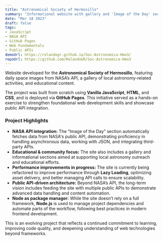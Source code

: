 ```yaml
---
title: "Astronomical Society of Hermosillo"  
summary: "Informational website with gallery and 'Image of the Day' section using NASA’s public API. Built with HTML, CSS, and Vanilla JavaScript."  
date: "Mar 18 2023"  
draft: false  
tags:  
- JavaScript  
- NASA API  
- GitHub Pages  
- Web Fundamentals  
- Public APIs  
demoUrl: https://rolandogr.github.io/Soc-Astronomica-Hmo3/  
repoUrl: https://github.com/RolandoGR/Soc-Astronomica-Hmo3  
---
```


Website developed for the **Astronomical Society of Hermosillo**, featuring daily space images from NASA’s API, a gallery of local astronomy-related activities, and educational content.

The project was built from scratch using **Vanilla JavaScript**, **HTML**, and **CSS**, and is deployed via **GitHub Pages**. This initiative served as a hands-on exercise to strengthen foundational web development skills and showcase public API integration.

### Project Highlights

- **NASA API integration:** The “Image of the Day” section automatically fetches data from NASA's public API, demonstrating proficiency in handling asynchronous data, working with JSON, and integrating third-party APIs.
- **Educational & community focus:** The site also includes a gallery and informational sections aimed at supporting local astronomy outreach and educational efforts.
- **Performance improvements in progress:** The site is currently being refactored to improve performance through **Lazy Loading**, optimizing asset delivery, and better managing API calls to ensure scalability.
- **Public API-driven architecture:** Beyond NASA’s API, the long-term vision includes feeding the site with multiple public APIs to demonstrate advanced data handling and content automation.
- **Node as package manager:** While the site doesn’t rely on a full framework, **Node.js** is used to manage project dependencies and automate parts of the workflow, following best practices in modern frontend development.

This is an evolving project that reflects a continued commitment to learning, improving code quality, and deepening understanding of web technologies beyond frameworks.

